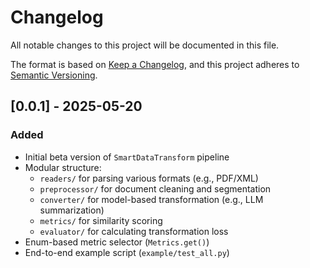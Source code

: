 # Changelog

All notable changes to this project will be documented in this file.

The format is based on [Keep a Changelog](https://keepachangelog.com/en/1.1.0/),
and this project adheres to [Semantic Versioning](https://semver.org/spec/v2.0.0.html).

## [0.0.1] - 2025-05-20

### Added
- Initial beta version of `SmartDataTransform` pipeline
- Modular structure:
  - `readers/` for parsing various formats (e.g., PDF/XML)
  - `preprocessor/` for document cleaning and segmentation
  - `converter/` for model-based transformation (e.g., LLM summarization)
  - `metrics/` for similarity scoring
  - `evaluator/` for calculating transformation loss
- Enum-based metric selector (`Metrics.get()`)
- End-to-end example script (`example/test_all.py`)
